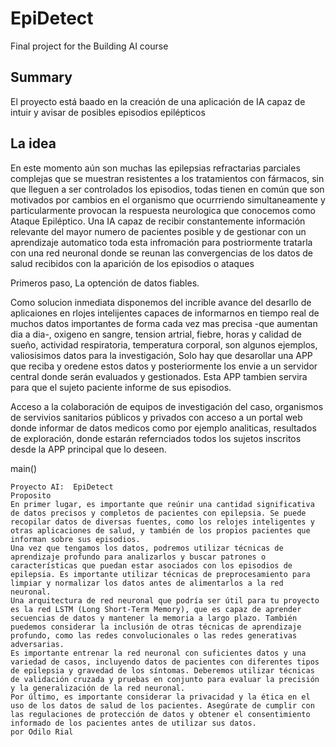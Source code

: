 <!-- This is the markdown template for the final project of the Building AI course, 
created by Reaktor Innovations and University of Helsinki. 
Copy the template, paste it to your GitHub README and edit! -->

# EpiDetect

Final project for the Building AI course

## Summary
El proyecto está baado en la creación de una aplicación de IA capaz de intuir y avisar de  posibles episodios epilépticos 


## La idea

En este momento aún son muchas las epilepsias refractarias parciales complejas que se muestran resistentes a los tratamientos con fármacos, sin que lleguen a ser controlados los episodios,  todas tienen en común que son motivados por cambios en el organismo que ocurrriendo simultaneamente y particularmente provocan la respuesta neurologica que conocemos como Ataque Epiléptico. Una IA capaz de recibir constantemente información relevante del mayor numero de pacientes posible y de gestionar con un aprendizaje automatico toda esta infromación para postriormente tratarla con una red neuronal donde se reunan las convergencias de los datos de salud recibidos con la aparición de los episodios o ataques

Primeros paso, La optención de datos fiables.

Como solucion inmediata disponemos del incrible avance del desarllo de aplicaiones en rlojes intelijentes capaces de informarnos en tiempo real de muchos datos importantes de forma cada vez mas precisa -que aumentan dia a dia-, oxigeno en sangre, tension artrial, fiebre, horas y calidad de sueño, actividad respiratoria, temperatura corporal, son algunos ejemplos, valiosisimos datos para la investigación, Solo hay que desarollar una APP que reciba y oredene estos datos y posteriormente los envie a un servidor central donde serán evaluados y gestionados. Esta APP tambien servira para que el sujeto paciente informe de sus episodios.

Acceso a la colaboración de equipos de investigación del caso, organismos de servivios sanitarios públicos y privados con acceso a un portal web donde informar de datos medicos como por ejemplo analiticas, resultados de exploración, donde estarán refernciados todos los sujetos inscritos desde la APP principal que lo deseen.



main()
```
Proyecto AI:  EpiDetect
Proposito 
En primer lugar, es importante que reúnir una cantidad significativa de datos precisos y completos de pacientes con epilepsia. Se puede recopilar datos de diversas fuentes, como los relojes inteligentes y otras aplicaciones de salud, y también de los propios pacientes que informan sobre sus episodios.
Una vez que tengamos los datos, podremos utilizar técnicas de aprendizaje profundo para analizarlos y buscar patrones o características que puedan estar asociados con los episodios de epilepsia. Es importante utilizar técnicas de preprocesamiento para limpiar y normalizar los datos antes de alimentarlos a la red neuronal.
Una arquitectura de red neuronal que podría ser útil para tu proyecto es la red LSTM (Long Short-Term Memory), que es capaz de aprender secuencias de datos y mantener la memoria a largo plazo. También puedemos considerar la inclusión de otras técnicas de aprendizaje profundo, como las redes convolucionales o las redes generativas adversarias.
Es importante entrenar la red neuronal con suficientes datos y una variedad de casos, incluyendo datos de pacientes con diferentes tipos de epilepsia y gravedad de los síntomas. Deberemos utilizar técnicas de validación cruzada y pruebas en conjunto para evaluar la precisión y la generalización de la red neuronal.
Por último, es importante considerar la privacidad y la ética en el uso de los datos de salud de los pacientes. Asegúrate de cumplir con las regulaciones de protección de datos y obtener el consentimiento informado de los pacientes antes de utilizar sus datos.
por Odilo Rial
